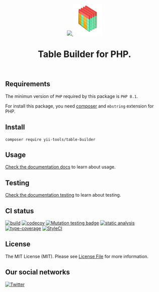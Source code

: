<p align="center">
    <a href="https://github.com/yii-tools/table-builder" target="_blank">
        <img src="https://avatars.githubusercontent.com/u/121752654?s=200&v=4" height="100px">
        <img src="https://github.com/yii-tools/table-builder/blob/main/docs/images/table-builder.png?raw=true" height="100px">
    </a>
    <h1 align="center">Table Builder for PHP.</h1>
    <br>
</p>

## Requirements

The minimun version of `PHP` required by this package is `PHP 8.1`.

For install this package, you need [composer](https://getcomposer.org/) and `mbstring` extension for PHP.

## Install

```shell
composer require yii-tools/table-builder
```

## Usage

[Check the documentation docs](/docs/widget.md) to learn about usage.

## Testing

[Check the documentation testing](/docs/testing.md) to learn about testing.

## CI status

[![build](https://github.com/yii-tools/table-builder/actions/workflows/build.yml/badge.svg)](https://github.com/yii-tools/table-builder/actions/workflows/build.yml)
[![codecov](https://codecov.io/gh/yii-tools/table-builder/branch/main/graph/badge.svg?token=MF0XUGVLYC)](https://codecov.io/gh/yii-tools/table-builder)
[![Mutation testing badge](https://img.shields.io/endpoint?style=flat&url=https%3A%2F%2Fbadge-api.stryker-mutator.io%2Fgithub.com%2Fyii-tools%2Ftable-builder%2Fmain)](https://dashboard.stryker-mutator.io/reports/github.com/yii-tools/table-builder/main)
[![static analysis](https://github.com/yii-tools/table-builder/actions/workflows/static.yml/badge.svg)](https://github.com/yii-tools/table-builder/actions/workflows/static.yml)
[![type-coverage](https://shepherd.dev/github/yii-tools/table-builder/coverage.svg)](https://shepherd.dev/github/yii-tools/table-builder)
[![StyleCI](https://github.styleci.io/repos/625927769/shield?branch=main)](https://github.styleci.io/repos/625927769?branch=main)

## License

The MIT License (MIT). Please see [License File](LICENSE.md) for more information.

## Our social networks

[![Twitter](https://img.shields.io/badge/twitter-follow-1DA1F2?logo=twitter&logoColor=1DA1F2&labelColor=555555?style=flat)](https://twitter.com/Terabytesoftw)
